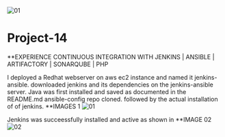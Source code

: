![01](https://user-images.githubusercontent.com/91284177/155186493-05b3f2c2-c395-40d9-acb7-3b717c195f9f.png)
# Project-14
**EXPERIENCE CONTINUOUS INTEGRATION WITH JENKINS | ANSIBLE | ARTIFACTORY | SONARQUBE | PHP

I deployed a Redhat webserver on aws ec2  instance and named it jenkins-ansible. downloaded jenkins and its dependencies on the jenkins-ansible server.
Java was first installed and saved as documented in the README.md ansible-config repo cloned. followed by the actual installation of of jenkins. **IMAGES 1
![01](https://user-images.githubusercontent.com/91284177/155186514-17e9f6d0-8df3-492a-b440-f5f21361bfa3.png)

Jenkins was succeessfully installed and active as shown in **IMAGE 02
![02](https://user-images.githubusercontent.com/91284177/155187537-157beeb3-0014-4dcf-8883-5d9fed50492f.png)
